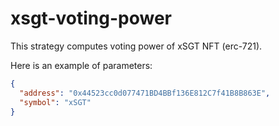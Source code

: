 # xsgt-voting-power

This strategy computes voting power of xSGT NFT (erc-721).


Here is an example of parameters:

```json
{
  "address": "0x44523cc0d077471BD4BBf136E812C7f41B8B863E",
  "symbol": "xSGT"
}
```
